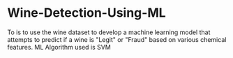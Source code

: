 # Wine-Detection-Using-ML
To is to use the wine dataset to develop a machine learning model that attempts to predict if a wine is "Legit" or "Fraud" based on various chemical features. ML Algorithm used is SVM 
